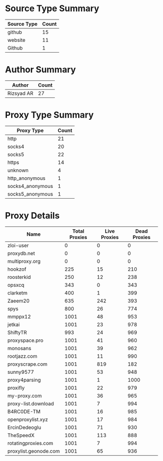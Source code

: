 # Source Type Summary

| Source Type | Count |
|-------------|-------|
| github | 15 |
| website | 11 |
| Github | 1 |


# Author Summary

| Author | Count |
|--------|-------|
| Rizsyad AR | 27 |


# Proxy Type Summary

| Proxy Type | Count |
|------------|-------|
| http | 21 |
| socks4 | 20 |
| socks5 | 22 |
| https | 14 |
| unknown | 4 |
| http_anonymous | 1 |
| socks4_anonymous | 1 |
| socks5_anonymous | 1 |


# Proxy Details

| Name | Total Proxies | Live Proxies | Dead Proxies |
|------|---------------|--------------|---------------|
| zloi-user | 0 | 0 | 0 |
| proxydb.net | 0 | 0 | 0 |
| multiproxy.org | 0 | 0 | 0 |
| hookzof | 225 | 15 | 210 |
| roosterkid | 250 | 12 | 238 |
| opsxcq | 343 | 0 | 343 |
| clarketm | 400 | 1 | 399 |
| Zaeem20 | 635 | 242 | 393 |
| spys | 800 | 26 | 774 |
| mmppx12 | 1001 | 48 | 953 |
| jetkai | 1001 | 23 | 978 |
| ShiftyTR | 993 | 24 | 969 |
| proxyspace.pro | 1001 | 41 | 960 |
| monosans | 1001 | 39 | 962 |
| rootjazz.com | 1001 | 11 | 990 |
| proxyscrape.com | 1001 | 819 | 182 |
| sunny9577 | 1001 | 53 | 948 |
| proxy4parsing | 1001 | 1 | 1000 |
| proxifly | 1001 | 22 | 979 |
| my-proxy.com | 1001 | 36 | 965 |
| proxy-list.download | 1001 | 7 | 994 |
| B4RC0DE-TM | 1001 | 16 | 985 |
| openproxylist.xyz | 1001 | 17 | 984 |
| ErcinDedeoglu | 1001 | 71 | 930 |
| TheSpeedX | 1001 | 113 | 888 |
| rotatingproxies.com | 1001 | 7 | 994 |
| proxylist.geonode.com | 1001 | 65 | 936 |
